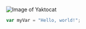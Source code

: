 #  
<h1></h1>

![Image of Yaktocat](https://octodex.github.com/images/yaktocat.png)

``` javascript
var myVar = "Hello, world!";
```
